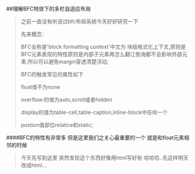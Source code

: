 ##理解BFC特效下的多栏自适应布局
>之前一直没有听说过bfc布局系统今天好好研究一下
>
>先来概念:
>
>BFC全称是'block formatting context'中文为 块级格式化上下文,原则是BFC元素表现的特性原则是内部子元素再怎么翻江倒海都不会影响外部元素.所以可以避免margin穿透清楚浮动;
>
>BFC的触发常见的属性如下
>
>float值不为none
>
>overflow:的值为auto,scroll或者hidden
>
>display的值为table-cell,table-caption,inline-block中任何一个
>
>postion值部位relatice和static;
>
####BFC的特性有非常多 但是这里我们之关心最重要的一个 就是和float元素相邻的时候
>今天先写到这里 突然发现这个东西好像用html写好些 哈哈哈..先这样明天改成html...